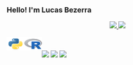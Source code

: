### Hello! I'm Lucas Bezerra
<div align="center">
  <a href="https://github.com/lucasmbez">
  <img height="160em" src="https://github-readme-stats.vercel.app/api?username=lucasmbez&show_icons=false&theme=dark&include_all_commits=true&count_private=true"/>
  <img height="160em" src="https://github-readme-stats.vercel.app/api/top-langs/?username=lucasmbez&layout=compact&langs_count=7&theme=dark"/>
</div>
</div>
<div style="display: inline_block"><br>
  <img align="left" alt="lucas-Python" height="30" width="40" src="https://raw.githubusercontent.com/devicons/devicon/master/icons/python/python-original.svg">
  <img align="left" alt="lucas-R" height="30" width="40" src="https://raw.githubusercontent.com/devicons/devicon/master/icons/r/r-original.svg">
</div>
  
  ##
 
<div> 
  <a href="https://www.youtube.com/channel/UCI8jrBNUVUg5piSeiOh901A" target="_blank"><img src="https://img.shields.io/badge/YouTube-FF0000?style=for-the-badge&logo=youtube&logoColor=white" target="_blank"></a>
  <a href = "mailto:lucasmbez@gmail.com"><img src="https://img.shields.io/badge/-Gmail-%23333?style=for-the-badge&logo=gmail&logoColor=white" target="_blank"></a>
  <a href="https://www.linkedin.com/in/lucasmbez" target="_blank"><img src="https://img.shields.io/badge/-LinkedIn-%230077B5?style=for-the-badge&logo=linkedin&logoColor=white" target="_blank"></a> 
</div>
